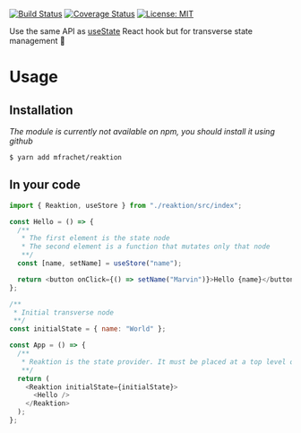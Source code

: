 [![Build Status](https://travis-ci.org/mfrachet/reaktion.svg?branch=master)](https://travis-ci.org/mfrachet/reaktion)
[![Coverage Status](https://coveralls.io/repos/github/mfrachet/reaktion/badge.svg?branch=master)](https://coveralls.io/github/mfrachet/reaktion?branch=master)
[![License: MIT](https://img.shields.io/badge/License-MIT-yellow.svg)](https://opensource.org/licenses/MIT)

Use the same API as [useState](https://reactjs.org/docs/hooks-state.html) React hook but for transverse state management :muscle:

# Usage

## Installation

_The module is currently not available on npm, you should install it using github_

```shell
$ yarn add mfrachet/reaktion
```

## In your code

```javascript
import { Reaktion, useStore } from "./reaktion/src/index";

const Hello = () => {
  /**
   * The first element is the state node
   * The second element is a function that mutates only that node
   **/
  const [name, setName] = useStore("name");

  return <button onClick={() => setName("Marvin")}>Hello {name}</button>;
};

/**
 * Initial transverse node
 **/
const initialState = { name: "World" };

const App = () => {
  /**
   * Reaktion is the state provider. It must be placed at a top level of your app
   **/
  return (
    <Reaktion initialState={initialState}>
      <Hello />
    </Reaktion>
  );
};
```
